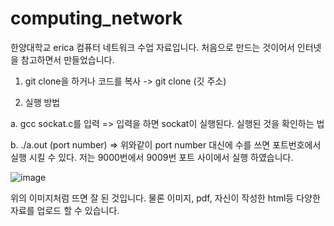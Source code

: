 
# computing_network

한양대학교 erica 컴퓨터 네트워크 수업 자료입니다.
처음으로 만드는 것이어서 인터넷을 참고하면서 만들었습니다.



1. git clone을 하거나 코드를 복사
  -> git clone (깃 주소)
  
2. 실행 방법
  
a. gcc sockat.c를 입력
    => 입력을 하면 sockat이 실행된다. 실행된 것을 확인하는 법
  
b. ./a.out (port number)
    => 위와같이 port number 대신에 수를 쓰면 포트번호에서 실행 시킬 수 있다.
      저는 9000번에서 9009번 포트 사이에서 실행 하였습니다.
      
      
      
![image](https://user-images.githubusercontent.com/50974241/220306794-4dc8012a-ceab-46e1-b795-842f7de97723.png)

위의 이미지처럼 뜨면 잘 된 것입니다. 물론 이미지, pdf, 자신이 작성한 html등 다양한 자료를 업로드 할 수 있습니다.

